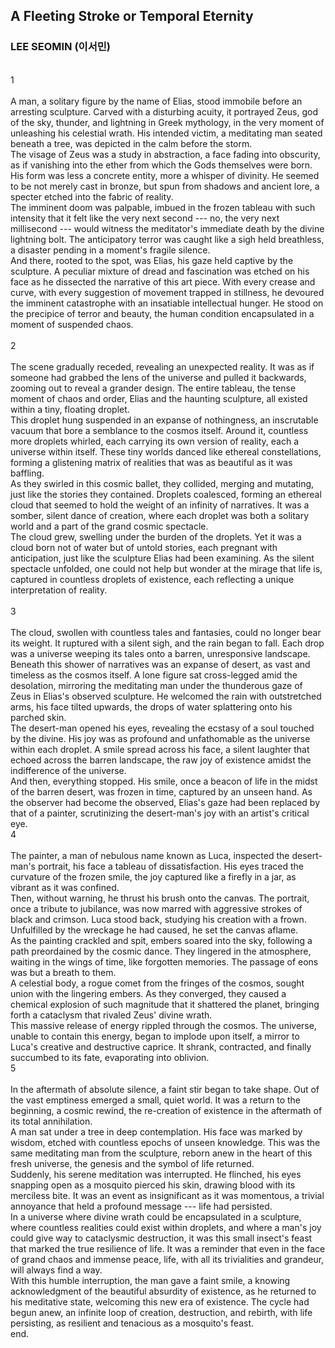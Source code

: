 ## A Fleeting Stroke or Temporal Eternity

### LEE SEOMIN (이서민)

\
1\
\
A man, a solitary figure by the name of Elias, stood immobile before an
arresting sculpture. Carved with a disturbing acuity, it portrayed Zeus,
god of the sky, thunder, and lightning in Greek mythology, in the very
moment of unleashing his celestial wrath. His intended victim, a
meditating man seated beneath a tree, was depicted in the calm before
the storm.\
The visage of Zeus was a study in abstraction, a face fading into
obscurity, as if vanishing into the ether from which the Gods themselves
were born. His form was less a concrete entity, more a whisper of
divinity. He seemed to be not merely cast in bronze, but spun from
shadows and ancient lore, a specter etched into the fabric of reality.\
The imminent doom was palpable, imbued in the frozen tableau with such
intensity that it felt like the very next second --- no, the very next
millisecond --- would witness the meditator's immediate death by the
divine lightning bolt. The anticipatory terror was caught like a sigh
held breathless, a disaster pending in a moment's fragile silence.\
And there, rooted to the spot, was Elias, his gaze held captive by the
sculpture. A peculiar mixture of dread and fascination was etched on his
face as he dissected the narrative of this art piece. With every crease
and curve, with every suggestion of movement trapped in stillness, he
devoured the imminent catastrophe with an insatiable intellectual
hunger. He stood on the precipice of terror and beauty, the human
condition encapsulated in a moment of suspended chaos.\
\
2\
\
The scene gradually receded, revealing an unexpected reality. It was as
if someone had grabbed the lens of the universe and pulled it backwards,
zooming out to reveal a grander design. The entire tableau, the tense
moment of chaos and order, Elias and the haunting sculpture, all existed
within a tiny, floating droplet.\
This droplet hung suspended in an expanse of nothingness, an inscrutable
vacuum that bore a semblance to the cosmos itself. Around it, countless
more droplets whirled, each carrying its own version of reality, each a
universe within itself. These tiny worlds danced like ethereal
constellations, forming a glistening matrix of realities that was as
beautiful as it was baffling.\
As they swirled in this cosmic ballet, they collided, merging and
mutating, just like the stories they contained. Droplets coalesced,
forming an ethereal cloud that seemed to hold the weight of an infinity
of narratives. It was a somber, silent dance of creation, where each
droplet was both a solitary world and a part of the grand cosmic
spectacle.\
The cloud grew, swelling under the burden of the droplets. Yet it was a
cloud born not of water but of untold stories, each pregnant with
anticipation, just like the sculpture Elias had been examining. As the
silent spectacle unfolded, one could not help but wonder at the mirage
that life is, captured in countless droplets of existence, each
reflecting a unique interpretation of reality.\
\
3\
\
The cloud, swollen with countless tales and fantasies, could no longer
bear its weight. It ruptured with a silent sigh, and the rain began to
fall. Each drop was a universe weeping its tales onto a barren,
unresponsive landscape.\
Beneath this shower of narratives was an expanse of desert, as vast and
timeless as the cosmos itself. A lone figure sat cross-legged amid the
desolation, mirroring the meditating man under the thunderous gaze of
Zeus in Elias's observed sculpture. He welcomed the rain with
outstretched arms, his face tilted upwards, the drops of water
splattering onto his parched skin.\
The desert-man opened his eyes, revealing the ecstasy of a soul touched
by the divine. His joy was as profound and unfathomable as the universe
within each droplet. A smile spread across his face, a silent laughter
that echoed across the barren landscape, the raw joy of existence amidst
the indifference of the universe.\
And then, everything stopped. His smile, once a beacon of life in the
midst of the barren desert, was frozen in time, captured by an unseen
hand. As the observer had become the observed, Elias's gaze had been
replaced by that of a painter, scrutinizing the desert-man's joy with an
artist's critical eye.\
4\
\
The painter, a man of nebulous name known as Luca, inspected the
desert-man's portrait, his face a tableau of dissatisfaction. His eyes
traced the curvature of the frozen smile, the joy captured like a
firefly in a jar, as vibrant as it was confined.\
Then, without warning, he thrust his brush onto the canvas. The
portrait, once a tribute to jubilance, was now marred with aggressive
strokes of black and crimson. Luca stood back, studying his creation
with a frown. Unfulfilled by the wreckage he had caused, he set the
canvas aflame.\
As the painting crackled and spit, embers soared into the sky, following
a path preordained by the cosmic dance. They lingered in the atmosphere,
waiting in the wings of time, like forgotten memories. The passage of
eons was but a breath to them.\
A celestial body, a rogue comet from the fringes of the cosmos, sought
union with the lingering embers. As they converged, they caused a
chemical explosion of such magnitude that it shattered the planet,
bringing forth a cataclysm that rivaled Zeus' divine wrath.\
This massive release of energy rippled through the cosmos. The universe,
unable to contain this energy, began to implode upon itself, a mirror to
Luca's creative and destructive caprice. It shrank, contracted, and
finally succumbed to its fate, evaporating into oblivion.\
5\
\
In the aftermath of absolute silence, a faint stir began to take shape.
Out of the vast emptiness emerged a small, quiet world. It was a return
to the beginning, a cosmic rewind, the re-creation of existence in the
aftermath of its total annihilation.\
A man sat under a tree in deep contemplation. His face was marked by
wisdom, etched with countless epochs of unseen knowledge. This was the
same meditating man from the sculpture, reborn anew in the heart of this
fresh universe, the genesis and the symbol of life returned.\
Suddenly, his serene meditation was interrupted. He flinched, his eyes
snapping open as a mosquito pierced his skin, drawing blood with its
merciless bite. It was an event as insignificant as it was momentous, a
trivial annoyance that held a profound message --- life had persisted.\
In a universe where divine wrath could be encapsulated in a sculpture,
where countless realities could exist within droplets, and where a man's
joy could give way to cataclysmic destruction, it was this small
insect's feast that marked the true resilience of life. It was a
reminder that even in the face of grand chaos and immense peace, life,
with all its trivialities and grandeur, will always find a way.\
With this humble interruption, the man gave a faint smile, a knowing
acknowledgment of the beautiful absurdity of existence, as he returned
to his meditative state, welcoming this new era of existence. The cycle
had begun anew, an infinite loop of creation, destruction, and rebirth,
with life persisting, as resilient and tenacious as a mosquito's feast.\
end.
